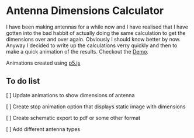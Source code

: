 # Antenna Dimensions Calculator

I have been making antennas for a while now and I have realised that I have gotten into the bad habbit of actually doing the same calculation to get the dimensions over and over again.  Obviously I should know better by now.  Anyway I decided to write up the calculations verry quickly and then to make a quick animation of the results. Checkout the [Demo](https://omareq.github.io/antenna-calculator/).

Animations created using [p5.js](https://p5js.org/)

## To do list

[ ]	Update animations to show dimensions of antenna

[ ]	Create stop animation option that displays static image with dimensions

[ ]	Create schematic export to pdf or some other format

[ ]	Add different antenna types
